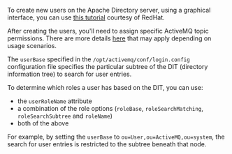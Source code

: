 To create new users on the Apache Directory server, using a
graphical interface, you can use [this tutorial](https://access.redhat.com/documentation/en-US/Fuse_ESB/4.3.1/html/Apache_ActiveMQ_Security_Guide/files/LDAP-AddUserEntries.html)
courtesy of RedHat.

After creating the users, you'll need to assign specific ActiveMQ topic
permissions. There are more details  [here](https://access.redhat.com/documentation/en-US/Fuse_ESB_Enterprise/7.1/html/ActiveMQ_Security_Guide/files/Auth-JAAS-LDAPAuthentPlugin.html)
that may apply depending on usage scenarios.

The `userBase` specified in the `/opt/activemq/conf/login.config` configuration
file specifies the particular subtree of the DIT (directory information tree)
to search for user entries.

To determine which roles a user has based on the DIT, you can use:

- the `userRoleName` attribute
- a combination of the role options (`roleBase`, `roleSearchMatching`, `roleSearchSubtree` and `roleName`)
- both of the above

For example, by setting the `userBase` to `ou=User,ou=ActiveMQ,ou=system`, the
search for user entries is restricted to the subtree beneath that node.
